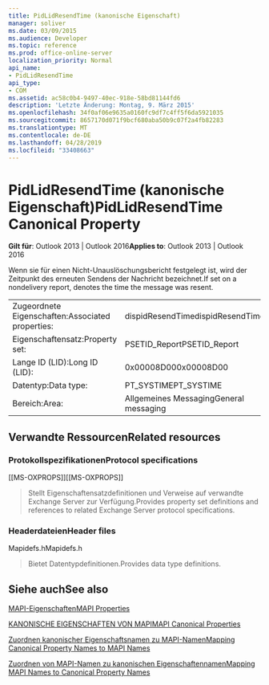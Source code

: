```yaml
---
title: PidLidResendTime (kanonische Eigenschaft)
manager: soliver
ms.date: 03/09/2015
ms.audience: Developer
ms.topic: reference
ms.prod: office-online-server
localization_priority: Normal
api_name:
- PidLidResendTime
api_type:
- COM
ms.assetid: ac58c0b4-9497-40ec-918e-58bd81144fd6
description: 'Letzte Änderung: Montag, 9. März 2015'
ms.openlocfilehash: 34f0af06e9635a0160fc9df7c4ff5f6da5921035
ms.sourcegitcommit: 8657170d071f9bcf680aba50b9c07f2a4fb82283
ms.translationtype: MT
ms.contentlocale: de-DE
ms.lasthandoff: 04/28/2019
ms.locfileid: "33408663"
---
```

# <a name="pidlidresendtime-canonical-property"></a><span data-ttu-id="226e3-103">PidLidResendTime (kanonische Eigenschaft)</span><span class="sxs-lookup"><span data-stu-id="226e3-103">PidLidResendTime Canonical Property</span></span>

  
  
<span data-ttu-id="226e3-104">**Gilt für**: Outlook 2013 | Outlook 2016</span><span class="sxs-lookup"><span data-stu-id="226e3-104">**Applies to**: Outlook 2013 | Outlook 2016</span></span> 
  
<span data-ttu-id="226e3-105">Wenn sie für einen Nicht-Unauslöschungsbericht festgelegt ist, wird der Zeitpunkt des erneuten Sendens der Nachricht bezeichnet.</span><span class="sxs-lookup"><span data-stu-id="226e3-105">If set on a nondelivery report, denotes the time the message was resent.</span></span>
  
|||
|:-----|:-----|
|<span data-ttu-id="226e3-106">Zugeordnete Eigenschaften:</span><span class="sxs-lookup"><span data-stu-id="226e3-106">Associated properties:</span></span>  <br/> |<span data-ttu-id="226e3-107">dispidResendTime</span><span class="sxs-lookup"><span data-stu-id="226e3-107">dispidResendTime</span></span>  <br/> |
|<span data-ttu-id="226e3-108">Eigenschaftensatz:</span><span class="sxs-lookup"><span data-stu-id="226e3-108">Property set:</span></span>  <br/> |<span data-ttu-id="226e3-109">PSETID_Report</span><span class="sxs-lookup"><span data-stu-id="226e3-109">PSETID_Report</span></span>  <br/> |
|<span data-ttu-id="226e3-110">Lange ID (LID):</span><span class="sxs-lookup"><span data-stu-id="226e3-110">Long ID (LID):</span></span>  <br/> |<span data-ttu-id="226e3-111">0x00008D00</span><span class="sxs-lookup"><span data-stu-id="226e3-111">0x00008D00</span></span>  <br/> |
|<span data-ttu-id="226e3-112">Datentyp:</span><span class="sxs-lookup"><span data-stu-id="226e3-112">Data type:</span></span>  <br/> |<span data-ttu-id="226e3-113">PT_SYSTIME</span><span class="sxs-lookup"><span data-stu-id="226e3-113">PT_SYSTIME</span></span>  <br/> |
|<span data-ttu-id="226e3-114">Bereich:</span><span class="sxs-lookup"><span data-stu-id="226e3-114">Area:</span></span>  <br/> |<span data-ttu-id="226e3-115">Allgemeines Messaging</span><span class="sxs-lookup"><span data-stu-id="226e3-115">General messaging</span></span>  <br/> |
   
## <a name="related-resources"></a><span data-ttu-id="226e3-116">Verwandte Ressourcen</span><span class="sxs-lookup"><span data-stu-id="226e3-116">Related resources</span></span>

### <a name="protocol-specifications"></a><span data-ttu-id="226e3-117">Protokollspezifikationen</span><span class="sxs-lookup"><span data-stu-id="226e3-117">Protocol specifications</span></span>

<span data-ttu-id="226e3-118">[[MS-OXPROPS]]</span><span class="sxs-lookup"><span data-stu-id="226e3-118">[[MS-OXPROPS]]</span></span> 
  
> <span data-ttu-id="226e3-119">Stellt Eigenschaftensatzdefinitionen und Verweise auf verwandte Exchange Server zur Verfügung.</span><span class="sxs-lookup"><span data-stu-id="226e3-119">Provides property set definitions and references to related Exchange Server protocol specifications.</span></span>
    
### <a name="header-files"></a><span data-ttu-id="226e3-120">Headerdateien</span><span class="sxs-lookup"><span data-stu-id="226e3-120">Header files</span></span>

<span data-ttu-id="226e3-121">Mapidefs.h</span><span class="sxs-lookup"><span data-stu-id="226e3-121">Mapidefs.h</span></span>
  
> <span data-ttu-id="226e3-122">Bietet Datentypdefinitionen.</span><span class="sxs-lookup"><span data-stu-id="226e3-122">Provides data type definitions.</span></span>
    
## <a name="see-also"></a><span data-ttu-id="226e3-123">Siehe auch</span><span class="sxs-lookup"><span data-stu-id="226e3-123">See also</span></span>



[<span data-ttu-id="226e3-124">MAPI-Eigenschaften</span><span class="sxs-lookup"><span data-stu-id="226e3-124">MAPI Properties</span></span>](mapi-properties.md)
  
[<span data-ttu-id="226e3-125">KANONISCHE EIGENSCHAFTEN VON MAPI</span><span class="sxs-lookup"><span data-stu-id="226e3-125">MAPI Canonical Properties</span></span>](mapi-canonical-properties.md)
  
[<span data-ttu-id="226e3-126">Zuordnen kanonischer Eigenschaftsnamen zu MAPI-Namen</span><span class="sxs-lookup"><span data-stu-id="226e3-126">Mapping Canonical Property Names to MAPI Names</span></span>](mapping-canonical-property-names-to-mapi-names.md)
  
[<span data-ttu-id="226e3-127">Zuordnen von MAPI-Namen zu kanonischen Eigenschaftennamen</span><span class="sxs-lookup"><span data-stu-id="226e3-127">Mapping MAPI Names to Canonical Property Names</span></span>](mapping-mapi-names-to-canonical-property-names.md)

